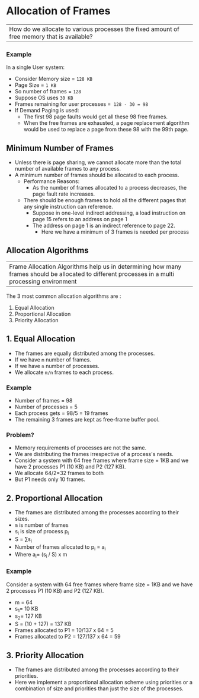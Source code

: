 # Allocation of Frames
<table><tr><td> How do we allocate to various processes the fixed amount of free memory that is available?</td></tr></table>

### Example
In a single User system:
- Consider Memory size = `128 KB`
- Page Size = `1 KB`
- So number of frames = `128`
- Suppose OS uses `30 KB`
- Frames remaining for user processes =` 128 - 30 = 98`
- If Demand Paging is used:
  - The first 98 page faults would get all these 98 free frames.
  - When the free frames are exhausted, a page replacement algorithm would be used to replace a page from these 98 with the 99th page.

## Minimum Number of Frames
- Unless there is page sharing, we cannot allocate more than the total number of available frames to any process. 
- A minimum number of frames should be allocated to each process.
  - Performance Reasons:
    - As the number of frames allocated to a process decreases, the page fault rate increases.
  - There should be enough frames to hold all the different pages that any single instruction can reference.
    - Suppose in one-level indirect addressing, a load instruction on page 15 refers to an address on page 1
    - The address on page 1 is an indirect reference to page 22. 
      - Here we have a minimum of 3 frames is needed per process

## Allocation Algorithms
<table><tr><td>Frame Allocation Algorithms help us in determining how many frames should be allocated to different processes in a multi processing environment </td></tr></table>

The 3 most common allocation algorithms are :
1. Equal Allocation
2. Proportional Allocation
3. Priority Allocation

## 1. Equal Allocation
- The frames are equally distributed among the processes.
- If we have `m` number of frames.
- If we have `n` number of processes.
- We allocate `m/n` frames to each process.

### Example
- Number of frames = 98
- Number of processes = 5
- Each process gets = 98/5 = 19 frames
- The remaining 3 frames are kept as free-frame buffer pool.
### Problem?
- Memory requirements of processes are not the same.
- We are distributing the frames irrespective of a process's needs.
- Consider a system with 64 free frames where frame size = 1KB and we have 2 processes P1 (10 KB) and P2 (127 KB).
- We allocate 64/2=32 frames to both
- But P1 needs only 10 frames.

## 2. Proportional Allocation
- The frames are distributed among the processes according to their sizes.
- `m` is number of frames
- s<sub>i</sub> is size of process p<sub>i</sub>
- S = ∑s<sub>i</sub>
- Number of frames allocated to p<sub>i</sub> = a<sub>i</sub>
- Where a<sub>i</sub>= (s<sub>i </sub> / S) x m

### Example
Consider a system with 64 free frames where frame size = 1KB and we have 2 processes P1 (10 KB) and P2 (127 KB).
- m = 64
- s<sub>1</sub>= 10 KB
- s<sub>2</sub>= 127 KB
- S = (10 + 127) = 137 KB
- Frames allocated to P1 = 10/137 x 64 = 5
- Frames allocated to P2 = 127/137 x 64 = 59

## 3. Priority Allocation
- The frames are distributed among the processes according to their priorities.
- Here we implement a proportional allocation scheme using priorities or a combination of size and priorities than just the size of the processes.